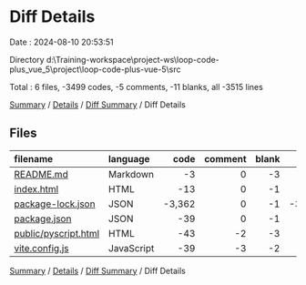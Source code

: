 # Diff Details

Date : 2024-08-10 20:53:51

Directory d:\\Training-workspace\\project-ws\\loop-code-plus_vue_5\\project\\loop-code-plus-vue-5\\src

Total : 6 files,  -3499 codes, -5 comments, -11 blanks, all -3515 lines

[Summary](results.md) / [Details](details.md) / [Diff Summary](diff.md) / Diff Details

## Files
| filename | language | code | comment | blank | total |
| :--- | :--- | ---: | ---: | ---: | ---: |
| [README.md](/README.md) | Markdown | -3 | 0 | -3 | -6 |
| [index.html](/index.html) | HTML | -13 | 0 | -1 | -14 |
| [package-lock.json](/package-lock.json) | JSON | -3,362 | 0 | -1 | -3,363 |
| [package.json](/package.json) | JSON | -39 | 0 | -1 | -40 |
| [public/pyscript.html](/public/pyscript.html) | HTML | -43 | -2 | -3 | -48 |
| [vite.config.js](/vite.config.js) | JavaScript | -39 | -3 | -2 | -44 |

[Summary](results.md) / [Details](details.md) / [Diff Summary](diff.md) / Diff Details